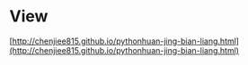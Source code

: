 # View

[http://chenjiee815.github.io/pythonhuan-jing-bian-liang.html](http://chenjiee815.github.io/pythonhuan-jing-bian-liang.html)